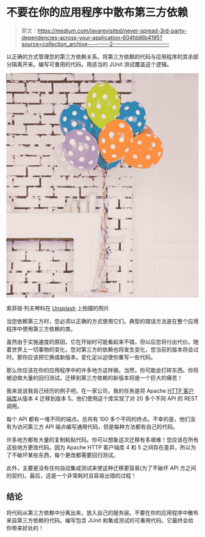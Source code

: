 # 不要在你的应用程序中散布第三方依赖

> 原文：<https://medium.com/javarevisited/never-spread-3rd-party-dependencies-across-your-application-604fdd6b4195?source=collection_archive---------2----------------------->

以正确的方式管理您的第三方依赖关系。将第三方依赖的代码与应用程序的其余部分隔离开来。编写可重用的代码。用适当的 JUnit 测试覆盖这个逻辑。

[![](img/7b414e7aee4a63e76f10abb907b60d25.png)](https://javarevisited.blogspot.com/2016/09/top-5-json-library-in-java-JEE.html)

索菲娅·列夫琴科在 [Unsplash](https://unsplash.com?utm_source=medium&utm_medium=referral) 上拍摄的照片

当您依赖第三方时，您必须以正确的方式使用它们。典型的错误方法是在整个应用程序中使用第三方依赖的类。

虽然由于实施速度的原因，它在开始时可能看起来不错，但以后您将付出代价。随着世界上一切事物的变化，您对第三方的依赖也将发生变化，您当前的版本将会过时。那你应该把它换成新版本。变化足以迫使你重写一些代码。

那么你应该在你的应用程序中的许多地方这样做。当然，你可能会打碎东西。你将被迫做大量的回归测试。迁移到第三方依赖的新版本将是一个巨大的痛苦！

我来说说我自己经历的例子吧。在一家公司，我的任务是将 Apache [HTTP 客户端库](/javarevisited/20-essential-java-libraries-and-apis-every-programmer-should-learn-5ccd41812fc7)从版本 4 迁移到版本 5。他们使用这个库实现了对 20 多个不同 API 的 REST 调用。

每个 API 都有一堆不同的端点。总共有 100 多个不同的终点。不幸的是，他们没有为访问第三方 API 端点编写通用代码，但是每种方法都有自己的代码。

许多地方都有大量的复制粘贴代码。你可以想象这次迁移有多艰难！您应该在所有这些地方更改代码。因为 Apache HTTP 客户端库 4 和 5 之间存在差异，所以为了不破坏某些东西，每个更改都需要回归测试。

此外，主要是没有任何自动集成测试来使这种迁移更容易(为了不破坏 API 方之间的契约)。最后，这是一个非常耗时且容易出错的过程！

## 结论

将代码从第三方依赖中分离出来，放入自己的服务层。不要在你的应用程序中散布来自第三方依赖的代码。编写包含 JUnit 和集成测试的可重用代码。它最终会给你带来好处的！